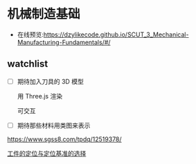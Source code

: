 # 机械制造基础

- 在线预览:https://dzylikecode.github.io/SCUT_3_Mechanical-Manufacturing-Fundamentals/#/

## watchlist

- [ ] 期待加入刀具的 3D 模型

  用 Three.js 渲染

  可交互

- [ ] 期待那些材料用类图来表示

https://www.sgss8.com/tpdq/12519378/


[工件的定位与定位基准的选择](https://zhuanlan.zhihu.com/p/259316784)